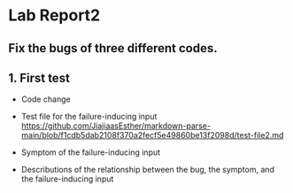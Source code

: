 # Lab Report2
## Fix the bugs of three different codes. 

## 1. First test
* Code change

* Test file for the failure-inducing input
https://github.com/JiajiaasEsther/markdown-parse-main/blob/f1cdb5dab2108f370a2fecf5e49860be13f2098d/test-file2.md
* Symptom of the failure-inducing input
* Descributions of the relationship between the bug, the symptom, and the failure-inducing input
